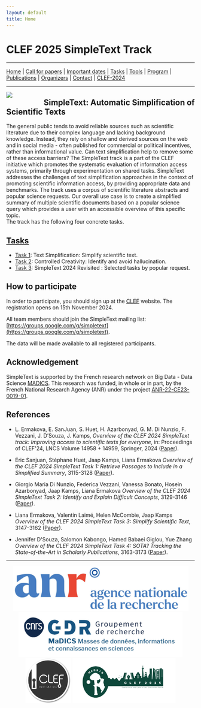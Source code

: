 ```yaml
---
layout: default
title: Home
---
```


# CLEF 2025 SimpleText Track

---

[Home](./) | [Call for papers](./CFP) | [Important dates](./dates) | [Tasks](./tasks)  | [Tools](./tools) | 
[Program](./program) | [Publications](./publications) | [Organizers](./organizers) | [Contact](./contact) | [CLEF-2024](https://simpletext-project.com/2024/en/)

---

<img align="left" src="https://github.com/simpletext-madics/2021/blob/main/clef/simpletext-logo-blue.png?raw=true" width="100"/>  

## SimpleText: Automatic Simplification of Scientific Texts

The general public tends to avoid reliable sources such as scientific literature due to their complex language and lacking background knowledge. Instead, they rely on shallow and derived sources on the web and in social media - often published for commercial or political incentives, rather than informational value. Can text simplification help to remove some of these access barriers? The SimpleText track is a part of the CLEF initiative which promotes the systematic evaluation of information access systems, primarily through experimentation on shared tasks. SimpleText addresses the challenges of text simplification approaches in the context of promoting scientific information access, by providing appropriate data and benchmarks. The track uses a corpus of scientific literature abstracts and popular science requests. Our overall use case is to create a simplified summary of multiple scientific documents based on a popular science query which provides a user with an accessible overview of this specific topic.  
The track has the following four concrete tasks.
 
## [Tasks](./tasks)
- [Task 1](./tasks): Text Simplification: Simplify scientific text.
- [Task 2](./tasks): Controlled Creativity: Identify and avoid hallucination.
- [Task 3](./tasks): SimpleText 2024 Revisited : Selected tasks by popular request.

## How to participate
In order to participate, you should sign up at the [CLEF](https://clef2025.clef-initiative.eu/index.php) website. The registration opens on 15th November 2024.

All team members should join the SimpleText mailing list:
[https://groups.google.com/g/simpletext](https://groups.google.com/g/simpletext). 

The data will be made available to all registered participants.

## Acknowledgement  

SimpleText is supported by the French research network on Big Data - Data Science [MADICS](https://www.madics.fr/). This research was funded, in whole or in part, by the French National Research Agency (ANR) under the project [ANR-22-CE23-0019-01](https://anr.fr/Project-ANR-22-CE23-0019). 

## References  

* L. Ermakova, E. SanJuan, S. Huet, H. Azarbonyad, G. M. Di Nunzio, F. Vezzani, J. D’Souza, J. Kamps,
_Overview of the CLEF 2024 SimpleText track: Improving access to scientific texts for everyone_, in:
Proceedings of CLEF'24, LNCS Volume 14958 + 14959, Springer, 2024 ([Paper](https://doi.org/10.1007/978-3-031-71908-0_13)).

* Eric Sanjuan, Stéphane Huet, Jaap Kamps, Liana Ermakova
_Overview of the CLEF 2024 SimpleText Task 1: Retrieve Passages to Include in a Simplified Summary_, 3115-3128
([Paper](https://ceur-ws.org/Vol-3740/paper-305.pdf)).

* Giorgio Maria Di Nunzio, Federica Vezzani, Vanessa Bonato, Hosein Azarbonyad, Jaap Kamps, Liana Ermakova
_Overview of the CLEF 2024 SimpleText Task 2: Identify and Explain Difficult Concepts_, 3129-3146
([Paper](https://ceur-ws.org/Vol-3740/paper-306.pdf)).

* Liana Ermakova, Valentin Laimé, Helen McCombie, Jaap Kamps
_Overview of the CLEF 2024 SimpleText Task 3: Simplify Scientific Text_, 3147-3162
([Paper](https://ceur-ws.org/Vol-3740/paper-307.pdf)).

* Jennifer D'Souza, Salomon Kabongo, Hamed Babaei Giglou, Yue Zhang
_Overview of the CLEF 2024 SimpleText Task 4: SOTA? Tracking the State-of-the-Art in Scholarly Publications_, 3163-3173
([Paper](https://ceur-ws.org/Vol-3740/paper-308.pdf)).

---


<div align="center">
 <a href="https://anr.fr/Projet-ANR-22-CE23-0019"><img src="img/ANR-logo-2021-complet.jpg" height="120"></a>
 <a href="https://www.madics.fr/actions/simpletext/"><img src="img/Logo-CNRS-MaDICS.jpg" height="120"></a>
 <a href="https://www.clef-initiative.eu/"><img src="img/clef-logo.png" height="120"></a>
 <a href="https://clef2024.clef-initiative.eu/"><img src="img/clef2025-logo.png" height="120"></a>
</div>
